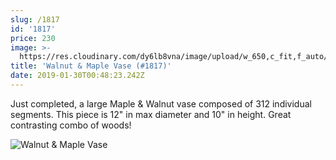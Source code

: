 ```yaml
---
slug: /1817
id: '1817'
price: 230
image: >-
  https://res.cloudinary.com/dy6lb8vna/image/upload/w_650,c_fit,f_auto/v1548276582/GB%20Bowlworks%20Gallery/IMG_1783a.jpg
title: 'Walnut & Maple Vase (#1817)'
date: 2019-01-30T00:48:23.242Z
---
```

Just completed, a large Maple & Walnut vase composed of 312 individual segments. This piece is 12" in max diameter and 10" in height. Great contrasting combo of woods!

![Walnut & Maple Vase](https://res.cloudinary.com/dy6lb8vna/image/upload/w_350,c_fit,f_auto/v1549252422/GB%20Bowlworks%20Gallery/IMG_1763.jpg)
